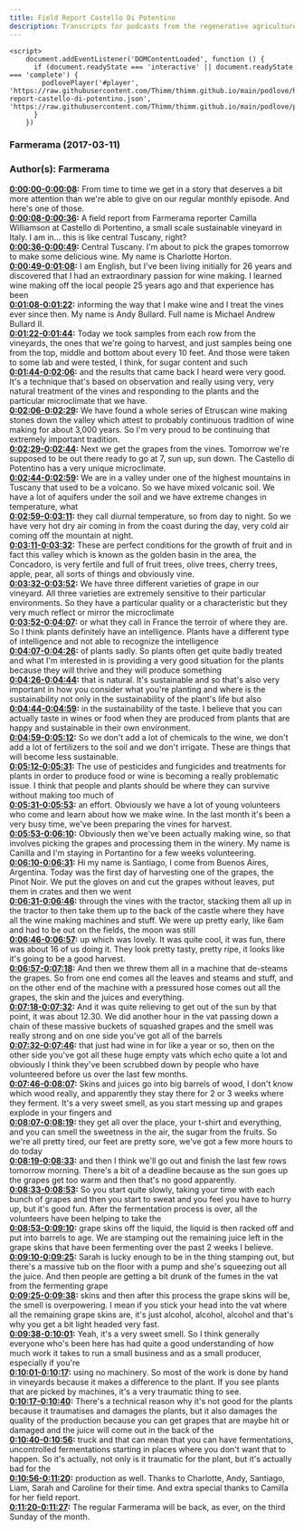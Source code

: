 ```yaml
---
title: Field Report Castello Di Potentino
description: Transcripts for podcasts from the regenerative agriculture space. Search and find episodes and timestamps.
---
```


<script src="https://cdn.podlove.org/web-player/embed.js"></script>
    <script>
        document.addEventListener('DOMContentLoaded', function () {
          if (document.readyState === 'interactive' || document.readyState === 'complete') {
            podlovePlayer('#player', 'https://raw.githubusercontent.com/Thimm/thimm.github.io/main/podlove/https://raw.githubusercontent.com/Thimm/thimm.github.io/main/podlove/podlove/Farmerama/Field-report-castello-di-potentino.json', 'https://raw.githubusercontent.com/Thimm/thimm.github.io/main/podlove/podlove/Farmerama/config.json').then(registerExternalEvents('player'))
          }
        })
  </script>

### Farmerama  (2017-03-11)  
### Author(s): Farmerama  

**[0:00:00-0:00:08](https://soundcloud.com/farmerama-radio/farmerama-field-report-castello-di-potentino#t=0:00:00):**  From time to time we get in a story that deserves a bit more attention than we're able to give  on our regular monthly episode.  And here's one of those.  
**[0:00:08-0:00:36](https://soundcloud.com/farmerama-radio/farmerama-field-report-castello-di-potentino#t=0:00:08):**  A field report from Farmerama reporter Camilla Williamson at Castello di Portentino, a small  scale sustainable vineyard in Italy.  I am in... this is like central Tuscany, right?  
**[0:00:36-0:00:49](https://soundcloud.com/farmerama-radio/farmerama-field-report-castello-di-potentino#t=0:00:36):**  Central Tuscany.  I'm about to pick the grapes tomorrow to make some delicious wine.  My name is Charlotte Horton.  
**[0:00:49-0:01:08](https://soundcloud.com/farmerama-radio/farmerama-field-report-castello-di-potentino#t=0:00:49):**  I am English, but I've been living initially for 26 years and discovered that I had an  extraordinary passion for wine making.  I learned wine making off the local people 25 years ago and that experience has been  
**[0:01:08-0:01:22](https://soundcloud.com/farmerama-radio/farmerama-field-report-castello-di-potentino#t=0:01:08):**  informing the way that I make wine and I treat the vines ever since then.  My name is Andy Bullard.  Full name is Michael Andrew Bullard II.  
**[0:01:22-0:01:44](https://soundcloud.com/farmerama-radio/farmerama-field-report-castello-di-potentino#t=0:01:22):**  Today we took samples from each row from the vineyards, the ones that we're going to harvest,  and just samples being one from the top, middle and bottom about every 10 feet.  And those were taken to some lab and were tested, I think, for sugar content and such  
**[0:01:44-0:02:06](https://soundcloud.com/farmerama-radio/farmerama-field-report-castello-di-potentino#t=0:01:44):**  and the results that came back I heard were very good.  It's a technique that's based on observation and really using very, very natural treatment  of the vines and responding to the plants and the particular microclimate that we have.  
**[0:02:06-0:02:29](https://soundcloud.com/farmerama-radio/farmerama-field-report-castello-di-potentino#t=0:02:06):**  We have found a whole series of Etruscan wine making stones down the valley which attest  to probably continuous tradition of wine making for about 3,000 years.  So I'm very proud to be continuing that extremely important tradition.  
**[0:02:29-0:02:44](https://soundcloud.com/farmerama-radio/farmerama-field-report-castello-di-potentino#t=0:02:29):**  Next we get the grapes from the vines.  Tomorrow we're supposed to be out there ready to go at 7, sun up, sun down.  The Castello di Potentino has a very unique microclimate.  
**[0:02:44-0:02:59](https://soundcloud.com/farmerama-radio/farmerama-field-report-castello-di-potentino#t=0:02:44):**  We are in a valley under one of the highest mountains in Tuscany that used to be a volcano.  So we have mixed volcanic soil.  We have a lot of aquifers under the soil and we have extreme changes in temperature, what  
**[0:02:59-0:03:11](https://soundcloud.com/farmerama-radio/farmerama-field-report-castello-di-potentino#t=0:02:59):**  they call diurnal temperature, so from day to night.  So we have very hot dry air coming in from the coast during the day, very cold air coming  off the mountain at night.  
**[0:03:11-0:03:32](https://soundcloud.com/farmerama-radio/farmerama-field-report-castello-di-potentino#t=0:03:11):**  These are perfect conditions for the growth of fruit and in fact this valley which is  known as the golden basin in the area, the Concadoro, is very fertile and full of fruit  trees, olive trees, cherry trees, apple, pear, all sorts of things and obviously vine.  
**[0:03:32-0:03:52](https://soundcloud.com/farmerama-radio/farmerama-field-report-castello-di-potentino#t=0:03:32):**  We have three different varieties of grape in our vineyard.  All three varieties are extremely sensitive to their particular environments.  So they have a particular quality or a characteristic but they very much reflect or mirror the microclimate  
**[0:03:52-0:04:07](https://soundcloud.com/farmerama-radio/farmerama-field-report-castello-di-potentino#t=0:03:52):**  or what they call in France the terroir of where they are.  So I think plants definitely have an intelligence.  Plants have a different type of intelligence and not able to recognize the intelligence  
**[0:04:07-0:04:26](https://soundcloud.com/farmerama-radio/farmerama-field-report-castello-di-potentino#t=0:04:07):**  of plants sadly.  So plants often get quite badly treated and what I'm interested in is providing a very  good situation for the plants because they will thrive and they will produce something  
**[0:04:26-0:04:44](https://soundcloud.com/farmerama-radio/farmerama-field-report-castello-di-potentino#t=0:04:26):**  that is natural.  It's sustainable and so that's also very important in how you consider what you're planting and  where is the sustainability not only in the sustainability of the plant's life but also  
**[0:04:44-0:04:59](https://soundcloud.com/farmerama-radio/farmerama-field-report-castello-di-potentino#t=0:04:44):**  in the sustainability of the taste.  I believe that you can actually taste in wines or food when they are produced from plants  that are happy and sustainable in their own environment.  
**[0:04:59-0:05:12](https://soundcloud.com/farmerama-radio/farmerama-field-report-castello-di-potentino#t=0:04:59):**  So we don't add a lot of chemicals to the wine, we don't add a lot of fertilizers to  the soil and we don't irrigate.  These are things that will become less sustainable.  
**[0:05:12-0:05:31](https://soundcloud.com/farmerama-radio/farmerama-field-report-castello-di-potentino#t=0:05:12):**  The use of pesticides and fungicides and treatments for plants in order to produce food or wine  is becoming a really problematic issue.  I think that people and plants should be where they can survive without making too much of  
**[0:05:31-0:05:53](https://soundcloud.com/farmerama-radio/farmerama-field-report-castello-di-potentino#t=0:05:31):**  an effort.  Obviously we have a lot of young volunteers who come and learn about how we make wine.  In the last month it's been a very busy time, we've been preparing the vines for harvest.  
**[0:05:53-0:06:10](https://soundcloud.com/farmerama-radio/farmerama-field-report-castello-di-potentino#t=0:05:53):**  Obviously then we've been actually making wine, so that involves picking the grapes  and processing them in the winery.  My name is Canilla and I'm staying in Portantino for a few weeks volunteering.  
**[0:06:10-0:06:31](https://soundcloud.com/farmerama-radio/farmerama-field-report-castello-di-potentino#t=0:06:10):**  Hi my name is Santiago, I come from Buenos Aires, Argentina.  Today was the first day of harvesting one of the grapes, the Pinot Noir.  We put the gloves on and cut the grapes without leaves, put them in crates and then we went  
**[0:06:31-0:06:46](https://soundcloud.com/farmerama-radio/farmerama-field-report-castello-di-potentino#t=0:06:31):**  through the vines with the tractor, stacking them all up in the tractor to then take them  up to the back of the castle where they have all the wine making machines and stuff.  We were up pretty early, like 6am and had to be out on the fields, the moon was still  
**[0:06:46-0:06:57](https://soundcloud.com/farmerama-radio/farmerama-field-report-castello-di-potentino#t=0:06:46):**  up which was lovely.  It was quite cool, it was fun, there was about 16 of us doing it.  They look pretty tasty, pretty ripe, it looks like it's going to be a good harvest.  
**[0:06:57-0:07:18](https://soundcloud.com/farmerama-radio/farmerama-field-report-castello-di-potentino#t=0:06:57):**  And then we threw them all in a machine that de-steams the grapes.  So from one end comes all the leaves and steams and stuff, and on the other end of the machine  with a pressured hose comes out all the grapes, the skin and the juices and everything.  
**[0:07:18-0:07:32](https://soundcloud.com/farmerama-radio/farmerama-field-report-castello-di-potentino#t=0:07:18):**  And it was quite relieving to get out of the sun by that point, it was about 12.30.  We did another hour in the vat passing down a chain of these massive buckets of squashed  grapes and the smell was really strong and on one side you've got all of the barrels  
**[0:07:32-0:07:46](https://soundcloud.com/farmerama-radio/farmerama-field-report-castello-di-potentino#t=0:07:32):**  that just had wine in for like a year or so, then on the other side you've got all these  huge empty vats which echo quite a lot and obviously I think they've been scrubbed down  by people who have volunteered before us over the last few months.  
**[0:07:46-0:08:07](https://soundcloud.com/farmerama-radio/farmerama-field-report-castello-di-potentino#t=0:07:46):**  Skins and juices go into big barrels of wood, I don't know which wood really, and apparently  they stay there for 2 or 3 weeks where they ferment.  It's a very sweet smell, as you start messing up and grapes explode in your fingers and  
**[0:08:07-0:08:19](https://soundcloud.com/farmerama-radio/farmerama-field-report-castello-di-potentino#t=0:08:07):**  they get all over the place, your t-shirt and everything, and you can smell the sweetness  in the air, the sugar from the fruits.  So we're all pretty tired, our feet are pretty sore, we've got a few more hours to do today  
**[0:08:19-0:08:33](https://soundcloud.com/farmerama-radio/farmerama-field-report-castello-di-potentino#t=0:08:19):**  and then I think we'll go out and finish the last few rows tomorrow morning.  There's a bit of a deadline because as the sun goes up the grapes get too warm and then  that's no good apparently.  
**[0:08:33-0:08:53](https://soundcloud.com/farmerama-radio/farmerama-field-report-castello-di-potentino#t=0:08:33):**  So you start quite slowly, taking your time with each bunch of grapes and then you start  to sweat and you feel you have to hurry up, but it's good fun.  After the fermentation process is over, all the volunteers have been helping to take the  
**[0:08:53-0:09:10](https://soundcloud.com/farmerama-radio/farmerama-field-report-castello-di-potentino#t=0:08:53):**  grape skins off the liquid, the liquid is then racked off and put into barrels to age.  We are stamping out the remaining juice left in the grape skins that have been fermenting  over the past 2 weeks I believe.  
**[0:09:10-0:09:25](https://soundcloud.com/farmerama-radio/farmerama-field-report-castello-di-potentino#t=0:09:10):**  Sarah is lucky enough to be in the thing stamping out, but there's a massive tub on the floor  with a pump and she's squeezing out all the juice.  And then people are getting a bit drunk of the fumes in the vat from the fermenting grape  
**[0:09:25-0:09:38](https://soundcloud.com/farmerama-radio/farmerama-field-report-castello-di-potentino#t=0:09:25):**  skins and then after this process the grape skins will be, the smell is overpowering.  I mean if you stick your head into the vat where all the remaining grape skins are, it's  just alcohol, alcohol, alcohol and that's why you get a bit light headed very fast.  
**[0:09:38-0:10:01](https://soundcloud.com/farmerama-radio/farmerama-field-report-castello-di-potentino#t=0:09:38):**  Yeah, it's a very sweet smell.  So I think generally everyone who's been here has had quite a good understanding of how  much work it takes to run a small business and as a small producer, especially if you're  
**[0:10:01-0:10:17](https://soundcloud.com/farmerama-radio/farmerama-field-report-castello-di-potentino#t=0:10:01):**  using no machinery.  So most of the work is done by hand in vineyards because it makes a difference to the plant.  If you see plants that are picked by machines, it's a very traumatic thing to see.  
**[0:10:17-0:10:40](https://soundcloud.com/farmerama-radio/farmerama-field-report-castello-di-potentino#t=0:10:17):**  There's a technical reason why it's not good for the plants because it traumatises and  damages the plants, but it also damages the quality of the production because you can  get grapes that are maybe hit or damaged and the juice will come out in the back of the  
**[0:10:40-0:10:56](https://soundcloud.com/farmerama-radio/farmerama-field-report-castello-di-potentino#t=0:10:40):**  truck and that can mean that you can have fermentations, uncontrolled fermentations  starting in places where you don't want that to happen.  So it's actually, not only is it traumatic for the plant, but it's actually bad for the  
**[0:10:56-0:11:20](https://soundcloud.com/farmerama-radio/farmerama-field-report-castello-di-potentino#t=0:10:56):**  production as well.  Thanks to Charlotte, Andy, Santiago, Liam, Sarah and Caroline for their time.  And extra special thanks to Camilla for her field report.  
**[0:11:20-0:11:27](https://soundcloud.com/farmerama-radio/farmerama-field-report-castello-di-potentino#t=0:11:20):**  The regular Farmerama will be back, as ever, on the third Sunday of the month.  